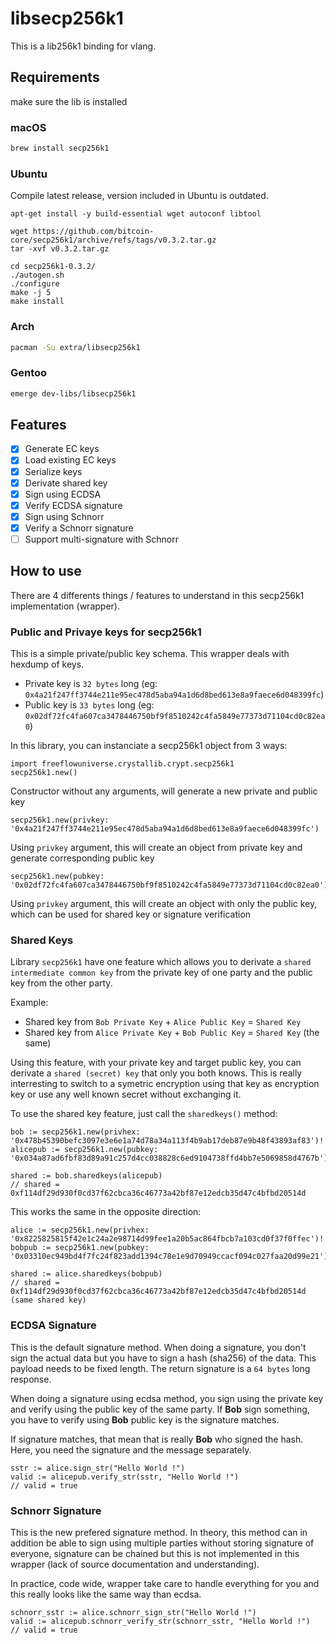 # libsecp256k1

This is a lib256k1 binding for vlang.

## Requirements

make sure the lib is installed

### macOS

```bash
brew install secp256k1
```

### Ubuntu

Compile latest release, version included in Ubuntu is outdated.

```
apt-get install -y build-essential wget autoconf libtool

wget https://github.com/bitcoin-core/secp256k1/archive/refs/tags/v0.3.2.tar.gz
tar -xvf v0.3.2.tar.gz

cd secp256k1-0.3.2/
./autogen.sh
./configure
make -j 5
make install
```

### Arch

```bash
pacman -Su extra/libsecp256k1
```

### Gentoo

```bash
emerge dev-libs/libsecp256k1
```

## Features

- [x] Generate EC keys
- [x] Load existing EC keys
- [x] Serialize keys
- [x] Derivate shared key
- [x] Sign using ECDSA
- [x] Verify ECDSA signature
- [x] Sign using Schnorr
- [x] Verify a Schnorr signature
- [ ] Support multi-signature with Schnorr

## How to use

There are 4 differents things / features to understand in this secp256k1 implementation (wrapper).

### Public and Privaye keys for secp256k1

This is a simple private/public key schema. This wrapper deals with hexdump of keys.

- Private key is `32 bytes` long (eg: `0x4a21f247ff3744e211e95ec478d5aba94a1d6d8bed613e8a9faece6d048399fc`)
- Public key is `33 bytes` long (eg: `0x02df72fc4fa607ca3478446750bf9f8510242c4fa5849e77373d71104cd0c82ea0`)

In this library, you can instanciate a secp256k1 object from 3 ways:
```vlang
import freeflowuniverse.crystallib.crypt.secp256k1
secp256k1.new()
```
Constructor without any arguments, will generate a new private and public key

```vlang
secp256k1.new(privkey: '0x4a21f247ff3744e211e95ec478d5aba94a1d6d8bed613e8a9faece6d048399fc')
```
Using `privkey` argument, this will create an object from private key and generate corresponding public key

```vlang
secp256k1.new(pubkey: '0x02df72fc4fa607ca3478446750bf9f8510242c4fa5849e77373d71104cd0c82ea0')
```
Using `privkey` argument, this will create an object with only the public key,
which can be used for shared key or signature verification

### Shared Keys

Library `secp256k1` have one feature which allows you to derivate a `shared intermediate common key` from
the private key of one party and the public key from the other party.

Example:
- Shared key from `Bob Private Key` + `Alice Public Key` = `Shared Key`
- Shared key from `Alice Private Key` + `Bob Public Key` = `Shared Key` (the same)

Using this feature, with your private key and target public key, you can derivate a `shared (secret) key`
that only you both knows. This is really interresting to switch to a symetric encryption using that key
as encryption key or use any well known secret without exchanging it.

To use the shared key feature, just call the `sharedkeys()` method:
```vlang
bob := secp256k1.new(privhex: '0x478b45390befc3097e3e6e1a74d78a34a113f4b9ab17deb87e9b48f43893af83')!
alicepub := secp256k1.new(pubkey: '0x034a87ad6fbf83d89a91c257d4cc038828c6ed9104738ffd4bb7e5069858d4767b')!

shared := bob.sharedkeys(alicepub)
// shared = 0xf114df29d930f0cd37f62cbca36c46773a42bf87e12edcb35d47c4bfbd20514d
```

This works the same in the opposite direction:
```vlang
alice := secp256k1.new(privhex: '0x8225825815f42e1c24a2e98714d99fee1a20b5ac864fbcb7a103cd0f37f0ffec')!
bobpub := secp256k1.new(pubkey: '0x03310ec949bd4f7fc24f823add1394c78e1e9d70949ccacf094c027faa20d99e21')!

shared := alice.sharedkeys(bobpub)
// shared = 0xf114df29d930f0cd37f62cbca36c46773a42bf87e12edcb35d47c4bfbd20514d (same shared key)
```

### ECDSA Signature

This is the default signature method. When doing a signature, you don't sign the actual data but you
have to sign a hash (sha256) of the data. This payload needs to be fixed length. The return signature
is a `64 bytes` long response.

When doing a signature using ecdsa method, you sign using the private key and verify using the public key
of the same party. If **Bob** sign something, you have to verify using **Bob** public key is the signature matches.

If signature matches, that mean that is really **Bob** who signed the hash.
Here, you need the signature and the message separately.

```vlang
sstr := alice.sign_str("Hello World !")
valid := alicepub.verify_str(sstr, "Hello World !")
// valid = true
```

### Schnorr Signature

This is the new prefered signature method. In theory, this method can in addition be able to sign
using multiple parties without storing signature of everyone, signature can be chained but this is not
implemented in this wrapper (lack of source documentation and understanding).

In practice, code wide, wrapper take care to handle everything for you and this really looks like
the same way than ecdsa.

```vlang
schnorr_sstr := alice.schnorr_sign_str("Hello World !")
valid := alicepub.schnorr_verify_str(schnorr_sstr, "Hello World !")
// valid = true
```
